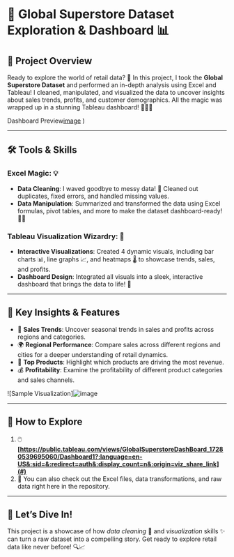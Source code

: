 # 🌟 Global Superstore Dataset Exploration & Dashboard 📊  

## 🎯 Project Overview  
Ready to explore the world of retail data? 🚀 In this project, I took the **Global Superstore Dataset** and performed an in-depth analysis using Excel and Tableau! I cleaned, manipulated, and visualized the data to uncover insights about sales trends, profits, and customer demographics. All the magic was wrapped up in a stunning Tableau dashboard! 🧙‍♂️✨  

Dashboard Preview[image](https://github.com/user-attachments/assets/00d78d6e-462a-41a5-9611-65277b541da3)
)  

---

## 🛠️ Tools & Skills  
### Excel Magic: 💡  
- **Data Cleaning**: I waved goodbye to messy data! 🧹 Cleaned out duplicates, fixed errors, and handled missing values.  
- **Data Manipulation**: Summarized and transformed the data using Excel formulas, pivot tables, and more to make the dataset dashboard-ready! 🔧✨

### Tableau Visualization Wizardry: 🔮  
- **Interactive Visualizations**: Created 4 dynamic visuals, including bar charts 📊, line graphs 📈, and heatmaps 🌡️ to showcase trends, sales, and profits.  
- **Dashboard Design**: Integrated all visuals into a sleek, interactive dashboard that brings the data to life! 🎨

---

## 🌟 Key Insights & Features  
- 🧭 **Sales Trends**: Uncover seasonal trends in sales and profits across regions and categories.  
- 🌍 **Regional Performance**: Compare sales across different regions and cities for a deeper understanding of retail dynamics.  
- 🛒 **Top Products**: Highlight which products are driving the most revenue.  
- 💰 **Profitability**: Examine the profitability of different product categories and sales channels.  

![Sample Visualization]![image](https://github.com/user-attachments/assets/dab4300b-5f7a-427b-93ab-66b7b13ca086)


---

## 🚀 How to Explore  
1. 🖱️ **[https://public.tableau.com/views/GlobalSuperstoreDashBoard_17280539695060/Dashboard1?:language=en-US&:sid=&:redirect=auth&:display_count=n&:origin=viz_share_link](#)**  
2. 📂 You can also check out the Excel files, data transformations, and raw data right here in the repository.

---

## 🎉 Let’s Dive In!  
This project is a showcase of how *data cleaning* 🧹 and *visualization* skills ✨ can turn a raw dataset into a compelling story. Get ready to explore retail data like never before! 🔍📈  
